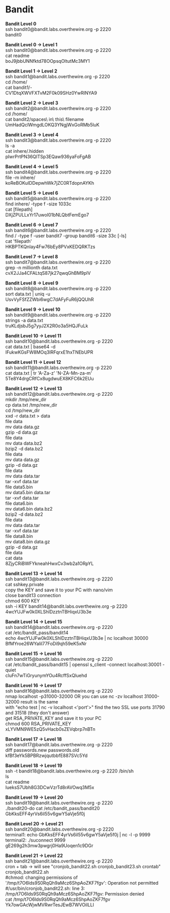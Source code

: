 # Bandit
<p><b>Bandit Level 0</b>
  <br>ssh bandit0@bandit.labs.overthewire.org -p 2220
  <br>bandit0
    </p>
<p><b>Bandit Level 0 → Level 1</b>
  <br>ssh bandit0@bandit.labs.overthewire.org -p 2220
  <br>cat readme
  <br>boJ9jbbUNNfktd78OOpsqOltutMc3MY1
    </p>
<p><b>Bandit Level 1 → Level 2</b>
  <br>ssh bandit1@bandit.labs.overthewire.org -p 2220
  <br>cd /home/
  <br>cat bandit1/-
  <br>CV1DtqXWVFXTvM2F0k09SHz0YwRINYA9
    </p>
<p><b>Bandit Level 2 → Level 3</b>
  <br>ssh bandit2@bandit.labs.overthewire.org -p 2220
  <br>cd /home/
  <br>cat bandit2/spaces\ in\ this\ filename
  <br>UmHadQclWmgdLOKQ3YNgjWxGoRMb5luK
    </p>
<p><b>Bandit Level 3 → Level 4</b>
  <br>ssh bandit3@bandit.labs.overthewire.org -p 2220
  <br>ls -a
  <br>cat inhere/.hidden
  <br>pIwrPrtPN36QITSp3EQaw936yaFoFgAB
    </p>
<p><b>Bandit Level 4 → Level 5</b>
  <br>ssh bandit4@bandit.labs.overthewire.org -p 2220
  <br>file -m inhere/
  <br>koReBOKuIDDepwhWk7jZC0RTdopnAYKh
    </p>
<p><b>Bandit Level 5 → Level 6</b>
  <br>ssh bandit5@bandit.labs.overthewire.org -p 2220
  <br>find inhere/ -type f -size 1033c
  <br>cat [filepath]
  <br>DXjZPULLxYr17uwoI01bNLQbtFemEgo7
    </p>
<p><b>Bandit Level 6 → Level 7</b>
  <br>ssh bandit6@bandit.labs.overthewire.org -p 2220
  <br>find / -type f -user bandit7 -group bandit6 -size 33c [-ls]
  <br>cat 'filepath'
  <br>HKBPTKQnIay4Fw76bEy8PVxKEDQRKTzs
    </p>
<p><b>Bandit Level 7 → Level 8</b>
  <br>ssh bandit7@bandit.labs.overthewire.org -p 2220
  <br>grep -n millionth data.txt 
  <br>cvX2JJa4CFALtqS87jk27qwqGhBM9plV
    </p>
<p><b>Bandit Level 8 → Level 9</b>
  <br>ssh bandit8@bandit.labs.overthewire.org -p 2220
  <br>sort data.txt | uniq -u
  <br>UsvVyFSfZZWbi6wgC7dAFyFuR6jQQUhR
    </p>
<p><b>Bandit Level 9 → Level 10</b>
  <br>ssh bandit9@bandit.labs.overthewire.org -p 2220
  <br>strings -a data.txt
  <br>truKLdjsbJ5g7yyJ2X2R0o3a5HQJFuLk
    </p>
<p><b>Bandit Level 10 → Level 11</b>
  <br>ssh bandit10@bandit.labs.overthewire.org -p 2220
  <br>cat data.txt | base64 -d
  <br>IFukwKGsFW8MOq3IRFqrxE1hxTNEbUPR
    </p>
<p><b>Bandit Level 11 → Level 12</b>
  <br>ssh bandit11@bandit.labs.overthewire.org -p 2220
  <br>cat data.txt | tr 'A-Za-z' 'N-ZA-Mn-za-m'
  <br>5Te8Y4drgCRfCx8ugdwuEX8KFC6k2EUu
    </p>
<p><b>Bandit Level 12 → Level 13</b>
  <br>ssh bandit12@bandit.labs.overthewire.org -p 2220
  <br>mkdir /tmp/new_dir
  <br>cp data.txt /tmp/new_dir
  <br>cd /tmp/new_dir
  <br>xxd -r data.txt > data
  <br>file data
  <br>mv data data.gz
  <br>gzip -d data.gz
  <br>file data
  <br>mv data data.bz2
  <br>bzip2 -d data.bz2
  <br>file data
  <br>mv data data.gz
  <br>gzip -d data.gz
  <br>file data
  <br>mv data data.tar
  <br>tar -xvf data.tar
  <br>file data5.bin
  <br>mv data5.bin data.tar
  <br>tar -xvf data.tar
  <br>file data6.bin
  <br>mv data6.bin data.bz2
  <br>bzip2 -d data.bz2
  <br>file data
  <br>mv data data.tar
  <br>tar -xvf data.tar
  <br>file data8.bin
  <br>mv data8.bin data.gz
  <br>gzip -d data.gz
  <br>file data
  <br>cat data
  <br>8ZjyCRiBWFYkneahHwxCv3wb2a1ORpYL
    </p>
<p><b>Bandit Level 13 → Level 14</b>
  <br>ssh bandit13@bandit.labs.overthewire.org -p 2220
  <br>cat sshkey.private
  <br>copy the KEY and save it to your PC with nano/vim
  <br>close bandit13 connection
  <br>chmod 600 KEY
  <br>ssh -i KEY bandit14@bandit.labs.overthewire.org -p 2220
  <br>4wcYUJFw0k0XLShlDzztnTBHiqxU3b3e
    </p>
<p><b>Bandit Level 14 → Level 15</b>
  <br>ssh bandit14@bandit.labs.overthewire.org -p 2220
  <br>cat /etc/bandit_pass/bandit14
  <br>echo 4wcYUJFw0k0XLShlDzztnTBHiqxU3b3e | nc localhost 30000
  <br>BfMYroe26WYalil77FoDi9qh59eK5xNr
    </p>
<p><b>Bandit Level 15 → Level 16</b>
  <br>ssh bandit15@bandit.labs.overthewire.org -p 2220
  <br>cat /etc/bandit_pass/bandit15 | openssl s_client -connect localhost:30001 -quiet
  <br>cluFn7wTiGryunymYOu4RcffSxQluehd
    </p>
<p><b>Bandit Level 16 → Level 17</b>
  <br>ssh bandit16@bandit.labs.overthewire.org -p 2220
  <br>nmap localhost -p31000-32000 OR you can use nc -zv localhost 31000-32000 result is the same
  <br>with "echo test | nc -v localhost <'port'>" find the two SSL use ports 31790 and 31518 (they don't answer)
  <br>get RSA_PRIVATE_KEY and save it to your PC
  <br>chmod 600 RSA_PRIVATE_KEY
  <br>xLYVMN9WE5zQ5vHacb0sZEVqbrp7nBTn
    </p>
<p><b>Bandit Level 17 → Level 18</b>
  <br>ssh bandit17@bandit.labs.overthewire.org -p 2220
  <br>diff passwords.new passwords.old 
  <br>kfBf3eYk5BPBRzwjqutbbfE887SVc5Yd
    </p>
<p><b>Bandit Level 18 → Level 19</b>
  <br>ssh -t bandit18@bandit.labs.overthewire.org -p 2220 /bin/sh
  <br>ls
  <br>cat readme 
  <br>IueksS7Ubh8G3DCwVzrTd8rAVOwq3M5x
    </p>
<p><b>Bandit Level 19 → Level 20</b>
  <br>ssh bandit19@bandit.labs.overthewire.org -p 2220
  <br>./bandit20-do cat /etc/bandit_pass/bandit20
  <br>GbKksEFF4yrVs6il55v6gwY5aVje5f0j
    </p>
<p><b>Bandit Level 20 → Level 21</b>
  <br>ssh bandit20@bandit.labs.overthewire.org -p 2220
  <br>terminal1: echo GbKksEFF4yrVs6il55v6gwY5aVje5f0j | nc -l -p 9999
  <br>terminal2: ./suconnect 9999
  <br>gE269g2h3mw3pwgrj0Ha9Uoqen1c9DGr
    </p>
<p><b>Bandit Level 21 → Level 22</b>
  <br>ssh bandit21@bandit.labs.overthewire.org -p 2220
  <br>cron + tab -> will see "cronjob_bandit22.sh  cronjob_bandit23.sh  crontab"
  <br>cronjob_bandit22.sh
  <br>#chmod: changing permissions of '/tmp/t7O6lds9S0RqQh9aMcz6ShpAoZKF7fgv': Operation not permitted
  <br>#/usr/bin/cronjob_bandit22.sh: line 3: /tmp/t7O6lds9S0RqQh9aMcz6ShpAoZKF7fgv: Permission denied
  <br>cat /tmp/t7O6lds9S0RqQh9aMcz6ShpAoZKF7fgv
  <br>Yk7owGAcWjwMVRwrTesJEwB7WVOiILLI
    </p>
